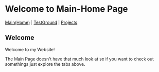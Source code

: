 # Welcome to Main-Home Page

[Main(Home)](https://subfabula.github.io) | [TestGround](https://subfabula.github.io/SF_W/) | [Projects](https://subfabula.github.io/Projects.html/)

## Welcome

Welcome to my Website!

The Main Page doesn't have that much look at so if you want to check out somethings just explore the tabs above.
